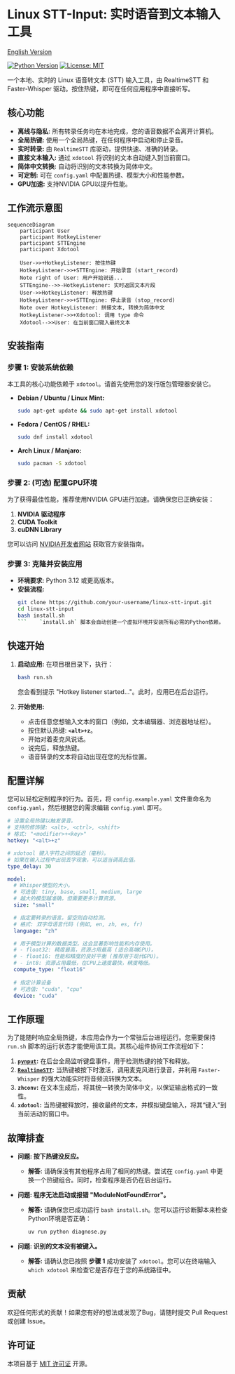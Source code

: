 # Linux STT-Input: 实时语音到文本输入工具

[English Version](README.md)

[![Python Version](https://img.shields.io/badge/python-3.12+-blue.svg)](https://www.python.org/downloads/)
[![License: MIT](https://img.shields.io/badge/License-MIT-yellow.svg)](https://opensource.org/licenses/MIT)

一个本地、实时的 Linux 语音转文本 (STT) 输入工具，由 RealtimeSTT 和 Faster-Whisper 驱动。按住热键，即可在任何应用程序中直接听写。

## 核心功能

-   **离线与隐私:** 所有转录任务均在本地完成，您的语音数据不会离开计算机。
-   **全局热键:** 使用一个全局热键，在任何程序中启动和停止录音。
-   **实时转录:** 由 `RealtimeSTT` 库驱动，提供快速、准确的转录。
-   **直接文本输入:** 通过 `xdotool` 将识别的文本自动键入到当前窗口。
-   **简体中文转换:** 自动将识别的文本转换为简体中文。
-   **可定制:** 可在 `config.yaml` 中配置热键、模型大小和性能参数。
-   **GPU加速:** 支持NVIDIA GPU以提升性能。

## 工作流示意图

```mermaid
sequenceDiagram
    participant User
    participant HotkeyListener
    participant STTEngine
    participant Xdotool

    User->>+HotkeyListener: 按住热键
    HotkeyListener->>+STTEngine: 开始录音 (start_record)
    Note right of User: 用户开始说话...
    STTEngine-->>-HotkeyListener: 实时返回文本片段
    User->>HotkeyListener: 释放热键
    HotkeyListener->>+STTEngine: 停止录音 (stop_record)
    Note over HotkeyListener: 拼接文本, 转换为简体中文
    HotkeyListener->>+Xdotool: 调用 type 命令
    Xdotool-->>User: 在当前窗口键入最终文本
```

## 安装指南

### 步骤 1: 安装系统依赖

本工具的核心功能依赖于 `xdotool`。请首先使用您的发行版包管理器安装它。

-   **Debian / Ubuntu / Linux Mint:**
    ```bash
    sudo apt-get update && sudo apt-get install xdotool
    ```

-   **Fedora / CentOS / RHEL:**
    ```bash
    sudo dnf install xdotool
    ```

-   **Arch Linux / Manjaro:**
    ```bash
    sudo pacman -S xdotool
    ```

### 步骤 2: (可选) 配置GPU环境

为了获得最佳性能，推荐使用NVIDIA GPU进行加速。请确保您已正确安装：

1.  **NVIDIA 驱动程序**
2.  **CUDA Toolkit**
3.  **cuDNN Library**

您可以访问 [NVIDIA开发者网站](https://developer.nvidia.com/) 获取官方安装指南。

### 步骤 3: 克隆并安装应用

-   **环境要求:** Python 3.12 或更高版本。
-   **安装流程:**
    ```bash
    git clone https://github.com/your-username/linux-stt-input.git
    cd linux-stt-input
    bash install.sh
    ```    `install.sh` 脚本会自动创建一个虚拟环境并安装所有必需的Python依赖。

## 快速开始

1.  **启动应用:**
    在项目根目录下，执行：
    ```bash
    bash run.sh
    ```
    您会看到提示 "Hotkey listener started..."。此时，应用已在后台运行。

2.  **开始使用:**
    -   点击任意您想输入文本的窗口（例如，文本编辑器、浏览器地址栏）。
    -   按住默认热键: **`<alt>+z`**。
    -   开始对着麦克风说话。
    -   说完后，释放热键。
    -   语音转录的文本将自动出现在您的光标位置。

## 配置详解

您可以轻松定制程序的行为。首先，将 `config.example.yaml` 文件重命名为 `config.yaml`，然后根据您的需求编辑 `config.yaml` 即可。

```yaml
# 设置全局热键以触发录音。
# 支持的修饰键: <alt>, <ctrl>, <shift>
# 格式: "<modifier>+<key>"
hotkey: "<alt>+z"

# xdotool 键入字符之间的延迟（毫秒）。
# 如果在输入过程中出现丢字现象，可以适当调高此值。
type_delay: 30

model:
  # Whisper模型的大小。
  # 可选值: tiny, base, small, medium, large
  # 越大的模型越准确，但需要更多计算资源。
  size: "small"

  # 指定要转录的语言。留空则自动检测。
  # 格式: 双字母语言代码 (例如, en, zh, es, fr)
  language: "zh"

  # 用于模型计算的数据类型。这会显著影响性能和内存使用。
  # - float32: 精度最高，资源占用最高 (适合高端GPU)。
  # - float16: 性能和精度的良好平衡 (推荐用于现代GPU)。
  # - int8: 资源占用最低，在CPU上速度最快，精度略低。
  compute_type: "float16"
  
  # 指定计算设备
  # 可选值: "cuda", "cpu"
  device: "cuda"
```

## 工作原理

为了能随时响应全局热键，本应用会作为一个常驻后台进程运行。您需要保持 `run.sh` 脚本的运行状态才能使用该工具。其核心组件协同工作流程如下：

1.  **[`pynput`](https://github.com/moses-palmer/pynput):** 在后台全局监听键盘事件，用于检测热键的按下和释放。
2.  **[`RealtimeSTT`](https://github.com/KoljaB/RealtimeSTT):** 当热键被按下时激活，调用麦克风进行录音，并利用 `Faster-Whisper` 的强大功能实时将音频流转换为文本。
3.  **`zhconv`:** 在文本生成后，将其统一转换为简体中文，以保证输出格式的一致性。
4.  **`xdotool`:** 当热键被释放时，接收最终的文本，并模拟键盘输入，将其“键入”到当前活动的窗口中。

## 故障排查

-   **问题: 按下热键没反应。**
    -   **解答:** 请确保没有其他程序占用了相同的热键。尝试在 `config.yaml` 中更换一个热键组合。同时，检查程序是否仍在后台运行。

-   **问题: 程序无法启动或报错 "ModuleNotFoundError"。**
    -   **解答:** 请确保您已成功运行 `bash install.sh`。您可以运行诊断脚本来检查Python环境是否正确：
        ```bash
        uv run python diagnose.py
        ```

-   **问题: 识别的文本没有被键入。**
    -   **解答:** 请确认您已按照 **步骤 1** 成功安装了 `xdotool`。您可以在终端输入 `which xdotool` 来检查它是否存在于您的系统路径中。

## 贡献

欢迎任何形式的贡献！如果您有好的想法或发现了Bug，请随时提交 Pull Request 或创建 Issue。

## 许可证

本项目基于 [MIT 许可证](https://opensource.org/licenses/MIT) 开源。